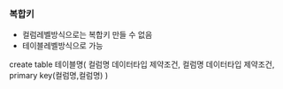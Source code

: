 ### 복합키

* 컬럼레벨방식으로는 복합키 만들 수 없음
* 테이블레벨방식으로 가능

create table 테이블명(
    컬럼명 데이터타입 제약조건,
    컬럼명 데이터타입 제약조건,
    primary key(컬럼명,컬럼명)
)
